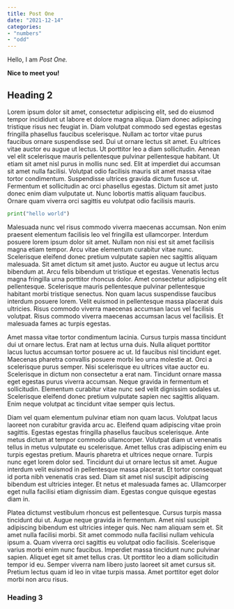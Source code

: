```yaml
---
title: Post One
date: "2021-12-14"
categories: 
- "numbers"
- "odd"
---
```


Hello, I am _Post One._

**Nice to meet you!**

## Heading 2
Lorem ipsum dolor sit amet, consectetur adipiscing elit, sed do eiusmod tempor incididunt ut labore et dolore magna aliqua. Diam donec adipiscing tristique risus nec feugiat in. Diam volutpat commodo sed egestas egestas fringilla phasellus faucibus scelerisque. Nullam ac tortor vitae purus faucibus ornare suspendisse sed. Dui ut ornare lectus sit amet. Eu ultrices vitae auctor eu augue ut lectus. Ut porttitor leo a diam sollicitudin. Aenean vel elit scelerisque mauris pellentesque pulvinar pellentesque habitant. Ut etiam sit amet nisl purus in mollis nunc sed. Elit at imperdiet dui accumsan sit amet nulla facilisi. Volutpat odio facilisis mauris sit amet massa vitae tortor condimentum. Suspendisse ultrices gravida dictum fusce ut. Fermentum et sollicitudin ac orci phasellus egestas. Dictum sit amet justo donec enim diam vulputate ut. Nunc lobortis mattis aliquam faucibus. Ornare quam viverra orci sagittis eu volutpat odio facilisis mauris.

```py
print("hello world")
```

Malesuada nunc vel risus commodo viverra maecenas accumsan. Non enim praesent elementum facilisis leo vel fringilla est ullamcorper. Interdum posuere lorem ipsum dolor sit amet. Nullam non nisi est sit amet facilisis magna etiam tempor. Arcu vitae elementum curabitur vitae nunc. Scelerisque eleifend donec pretium vulputate sapien nec sagittis aliquam malesuada. Sit amet dictum sit amet justo. Auctor eu augue ut lectus arcu bibendum at. Arcu felis bibendum ut tristique et egestas. Venenatis lectus magna fringilla urna porttitor rhoncus dolor. Amet consectetur adipiscing elit pellentesque. Scelerisque mauris pellentesque pulvinar pellentesque habitant morbi tristique senectus. Non quam lacus suspendisse faucibus interdum posuere lorem. Velit euismod in pellentesque massa placerat duis ultricies. Risus commodo viverra maecenas accumsan lacus vel facilisis volutpat. Risus commodo viverra maecenas accumsan lacus vel facilisis. Et malesuada fames ac turpis egestas.

Amet massa vitae tortor condimentum lacinia. Cursus turpis massa tincidunt dui ut ornare lectus. Erat nam at lectus urna duis. Nulla aliquet porttitor lacus luctus accumsan tortor posuere ac ut. Id faucibus nisl tincidunt eget. Maecenas pharetra convallis posuere morbi leo urna molestie at. Orci a scelerisque purus semper. Nisi scelerisque eu ultrices vitae auctor eu. Scelerisque in dictum non consectetur a erat nam. Tincidunt ornare massa eget egestas purus viverra accumsan. Neque gravida in fermentum et sollicitudin. Elementum curabitur vitae nunc sed velit dignissim sodales ut. Scelerisque eleifend donec pretium vulputate sapien nec sagittis aliquam. Enim neque volutpat ac tincidunt vitae semper quis lectus.

Diam vel quam elementum pulvinar etiam non quam lacus. Volutpat lacus laoreet non curabitur gravida arcu ac. Eleifend quam adipiscing vitae proin sagittis. Egestas egestas fringilla phasellus faucibus scelerisque. Ante metus dictum at tempor commodo ullamcorper. Volutpat diam ut venenatis tellus in metus vulputate eu scelerisque. Amet tellus cras adipiscing enim eu turpis egestas pretium. Mauris pharetra et ultrices neque ornare. Turpis nunc eget lorem dolor sed. Tincidunt dui ut ornare lectus sit amet. Augue interdum velit euismod in pellentesque massa placerat. Et tortor consequat id porta nibh venenatis cras sed. Diam sit amet nisl suscipit adipiscing bibendum est ultricies integer. Et netus et malesuada fames ac. Ullamcorper eget nulla facilisi etiam dignissim diam. Egestas congue quisque egestas diam in.

Platea dictumst vestibulum rhoncus est pellentesque. Cursus turpis massa tincidunt dui ut. Augue neque gravida in fermentum. Amet nisl suscipit adipiscing bibendum est ultricies integer quis. Nec nam aliquam sem et. Sit amet nulla facilisi morbi. Sit amet commodo nulla facilisi nullam vehicula ipsum a. Quam viverra orci sagittis eu volutpat odio facilisis. Scelerisque varius morbi enim nunc faucibus. Imperdiet massa tincidunt nunc pulvinar sapien. Aliquet eget sit amet tellus cras. Ut porttitor leo a diam sollicitudin tempor id eu. Semper viverra nam libero justo laoreet sit amet cursus sit. Pretium lectus quam id leo in vitae turpis massa. Amet porttitor eget dolor morbi non arcu risus.
### Heading 3
